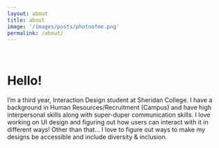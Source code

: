 ```yaml
---
layout: about
title: about
image: '/images/posts/photoofme.png'
permalink: /about/
---
```


<br>
<h1>Hello!</h1>

I’m a third year, Interaction Design student at Sheridan College. I have a background in Human Resources/Recruitment (Campus) and have high interpersonal skills along with super-duper communication skills. I love working on UI design and figuring out how users can interact with it in different ways! Other than that... I love to figure out ways to make my designs be accessible and include diversity & inclusion.

<br>

